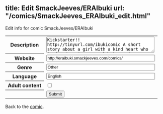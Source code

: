 title: Edit SmackJeeves/ERAIbuki
url: "/comics/SmackJeeves_ERAIbuki_edit.html"
---
Edit info for comic SmackJeeves/ERAIbuki

<form name="comic" action="http://gaepostmail.appspot.com/comic/" method="post">
<table class="comicinfo">
<tr>
<th>Description</th><td><textarea name="description" cols="40" rows="3">Kickstarter!! http://tinyurl.com/ibukicomic A short story about a girl with a kind heart who is faced against a world that's just too strong for her to fight. But it doesn't stop her from trying. Updates DAILY This comic is now a Premium Comic on Manga Magazine! :) If it isn't too much trouble, please give the comic one click over there too! :)</textarea></td>
</tr>
<tr>
<th>Website</th><td><input type="text" name="url" value="http://eraibuki.smackjeeves.com/comics/" size="40"/></td>
</tr>
<tr>
<th>Genre</th><td><input type="text" name="genre" value="Other" size="40"/></td>
</tr>
<tr>
<th>Language</th><td><input type="text" name="language" value="English" size="40"/></td>
</tr>
<tr>
<th>Adult content</th><td><input type="checkbox" name="adult" value="adult" /></td>
</tr>
<tr>
<th></th><td>
<input type="hidden" name="comic" value="SmackJeeves_ERAIbuki" />
<input type="submit" name="submit" value="Submit" />
</td>
</tr>
</table>
</form>

Back to the [comic](SmackJeeves_ERAIbuki.html).
